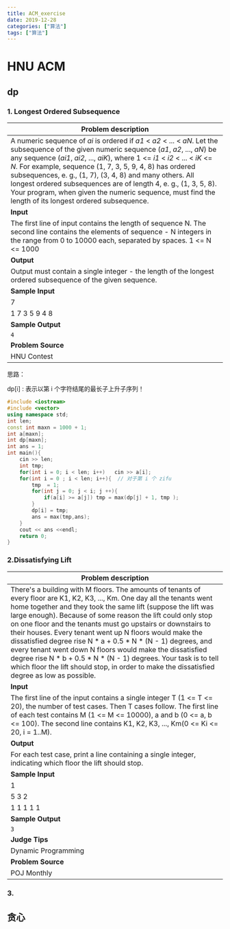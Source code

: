 ```yaml
---
title: ACM_exercise
date: 2019-12-28
categories: ["算法"]
tags: ["算法"]
---
```

# HNU ACM





## dp

### 1. Longest Ordered Subsequence

| **Problem description**                                      |
| ------------------------------------------------------------ |
| A numeric sequence of *ai* is ordered if *a1* < *a2* < ... < *aN*. Let the subsequence of the given numeric sequence (*a1*, *a2*, ..., *aN*) be any sequence (*ai1*, *ai2*, ..., *aiK*), where 1 <= *i1* < *i2* < ... < *iK* <= *N*. For example, sequence (1, 7, 3, 5, 9, 4, 8) has ordered subsequences, e. g., (1, 7), (3, 4, 8) and many others. All longest ordered subsequences are of length 4, e. g., (1, 3, 5, 8).  Your program, when given the numeric sequence, must find the length of its longest ordered subsequence. |
| **Input**                                                    |
| The first line of input contains the length of sequence N. The second line contains the elements of sequence - N integers in the range from 0 to 10000 each, separated by spaces. 1 <= N <= 1000 |
| **Output**                                                   |
| Output must contain a single integer - the length of the longest ordered subsequence of the given sequence. |
| **Sample Input**                                             |
| 7 |
| 1 7 3 5 9 4 8                                             |
| **Sample Output**                                            |
| `4 `                                                         |
| **Problem Source**                                           |
| HNU Contest                                                  |

思路：

dp[i] : 表示以第 i 个字符结尾的最长子上升子序列！

```c++
#include <iostream>
#include <vector>
using namespace std;
int len;
const int maxn = 1000 + 1;
int a[maxn];
int dp[maxn];
int ans = 1; 
int main(){
    cin >> len;
    int tmp;
    for(int i = 0; i < len; i++)   cin >> a[i];
    for(int i = 0 ; i < len; i++){  // 对于第 i 个 zifu
        tmp  = 1;
        for(int j = 0; j < i; j ++){
            if(a[i] >= a[j]) tmp = max(dp[j] + 1, tmp );
        }
        dp[i] = tmp;
        ans = max(tmp,ans);       
    }
    cout << ans <<endl;
    return 0;
}
```







### 2.**Dissatisfying Lift**

| **Problem description**                                      |
| ------------------------------------------------------------ |
| There's a building with M floors. The amounts of tenants of every floor are K1, K2, K3, ..., Km. One day all the tenants went home together and they took the same lift (suppose the lift was large enough). Because of some reason the lift could only stop on one floor and the tenants must go upstairs or downstairs to their houses. Every tenant went up N floors would make the dissatisfied degree rise N * a + 0.5 * N * (N - 1) degrees, and every tenant went down N floors would make the dissatisfied degree rise N * b + 0.5 * N * (N - 1) degrees. Your task is to tell which floor the lift should stop, in order to make the dissatisfied degree as low as possible. |
| **Input**                                                    |
| The first line of the input contains a single integer T (1 <= T <= 20), the number of test cases. Then T cases follow. The first line of each test contains M (1 <= M <= 10000), a and b (0 <= a, b <= 100). The second line contains K1, K2, K3, ..., Km(0 <= Ki <= 20, i = 1..M). |
| **Output**                                                   |
| For each test case, print a line containing a single integer, indicating which floor the lift should stop. |
| **Sample Input**                                             |
| 1 |
|5 3 2|
|1 1 1 1 1                                            |
| **Sample Output**                                            |
| `3`                                                          |
| **Judge Tips**                                               |
| Dynamic Programming                                          |
| **Problem Source**                                           |
| POJ Monthly                                                  |









### 3.





## 贪心

























